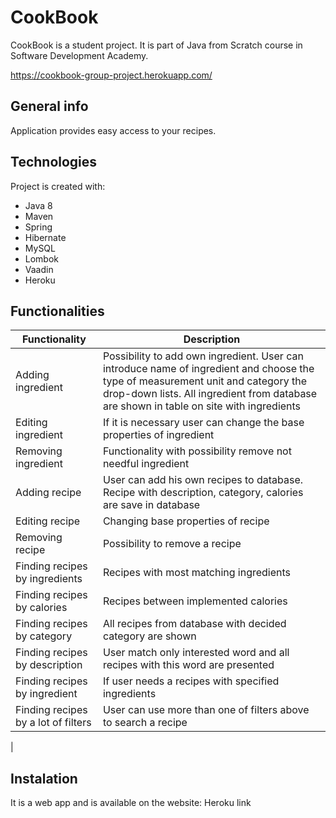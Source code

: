 # CookBook
CookBook is a student project. It is part of Java from Scratch course in Software Development Academy.

https://cookbook-group-project.herokuapp.com/
## General info
Application provides easy access to your recipes.

## Technologies
Project is created with:
* Java 8
* Maven
* Spring
* Hibernate
* MySQL
* Lombok
* Vaadin
* Heroku

## Functionalities
| Functionality | Description |
| ------ | ------ |
| Adding ingredient | Possibility to add own ingredient. User can introduce name of ingredient and choose the type of measurement unit and category the drop-down lists. All ingredient from database are shown in table on site with ingredients
| Editing ingredient | If it is necessary user can change the base properties of ingredient
| Removing ingredient | Functionality with possibility remove not needful ingredient
| Adding recipe | User can add his own recipes to database. Recipe with description, category, calories are save in database   |
| Editing recipe | Changing base properties of recipe
| Removing recipe | Possibility to remove a recipe
| Finding recipes by ingredients | Recipes with most matching ingredients |
| Finding recipes by calories | Recipes between implemented calories |
| Finding recipes by category | All recipes from database with decided category are shown
| Finding recipes by description | User match only interested word and all recipes with this word are presented 
| Finding recipes by ingredient | If user needs a recipes with specified ingredients 
| Finding recipes by a lot of filters | User can use more than one of filters above to search a recipe
|

## Instalation
It is a web app and is available on the website: Heroku link

